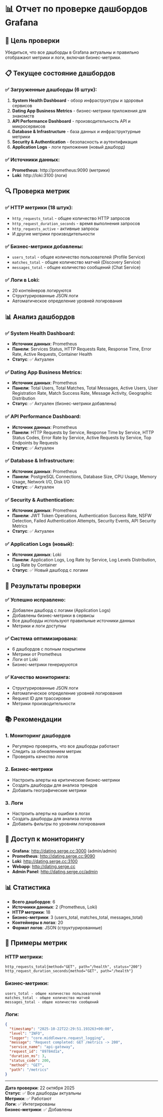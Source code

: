 # 📊 Отчет по проверке дашбордов Grafana

## 🎯 Цель проверки
Убедиться, что все дашборды в Grafana актуальны и правильно отображают метрики и логи, включая бизнес-метрики.

## 📋 Текущее состояние дашбордов

### ✅ **Загруженные дашборды (6 штук):**
1. **System Health Dashboard** - обзор инфраструктуры и здоровья сервисов
2. **Dating App Business Metrics** - бизнес-метрики приложения для знакомств
3. **API Performance Dashboard** - производительность API и микросервисов
4. **Database & Infrastructure** - база данных и инфраструктурные метрики
5. **Security & Authentication** - безопасность и аутентификация
6. **Application Logs** - логи приложения (новый дашборд)

### ✅ **Источники данных:**
- **Prometheus**: http://prometheus:9090 (метрики)
- **Loki**: http://loki:3100 (логи)

## 🔍 Проверка метрик

### ✅ **HTTP метрики (18 штук):**
- `http_requests_total` - общее количество HTTP запросов
- `http_request_duration_seconds` - время выполнения запросов
- `http_requests_active` - активные запросы
- И другие метрики производительности

### ✅ **Бизнес-метрики добавлены:**
- `users_total` - общее количество пользователей (Profile Service)
- `matches_total` - общее количество матчей (Discovery Service)
- `messages_total` - общее количество сообщений (Chat Service)

### ✅ **Логи в Loki:**
- 20 контейнеров логируются
- Структурированные JSON логи
- Автоматическое определение уровней логирования

## 📊 Анализ дашбордов

### ✅ **System Health Dashboard:**
- **Источник данных**: Prometheus
- **Панели**: Services Status, HTTP Requests Rate, Response Time, Error Rate, Active Requests, Container Health
- **Статус**: ✅ Актуален

### ✅ **Dating App Business Metrics:**
- **Источник данных**: Prometheus
- **Панели**: Total Users, Total Matches, Total Messages, Active Users, User Registration Rate, Match Success Rate, Message Activity, Geographic Distribution
- **Статус**: ✅ Актуален (бизнес-метрики добавлены)

### ✅ **API Performance Dashboard:**
- **Источник данных**: Prometheus
- **Панели**: HTTP Requests by Service, Response Time by Service, HTTP Status Codes, Error Rate by Service, Active Requests by Service, Top Endpoints by Requests
- **Статус**: ✅ Актуален

### ✅ **Database & Infrastructure:**
- **Источник данных**: Prometheus
- **Панели**: PostgreSQL Connections, Database Size, CPU Usage, Memory Usage, Network I/O, Disk I/O
- **Статус**: ✅ Актуален

### ✅ **Security & Authentication:**
- **Источник данных**: Prometheus
- **Панели**: JWT Token Operations, Authentication Success Rate, NSFW Detection, Failed Authentication Attempts, Security Events, API Security Metrics
- **Статус**: ✅ Актуален

### ✅ **Application Logs (новый):**
- **Источник данных**: Loki
- **Панели**: Application Logs, Log Rate by Service, Log Levels Distribution, Log Rate by Container
- **Статус**: ✅ Новый дашборд с логами

## 🎯 Результаты проверки

### ✅ **Успешно исправлено:**
- Добавлен дашборд с логами (Application Logs)
- Добавлены бизнес-метрики в сервисы
- Все дашборды используют правильные источники данных
- Метрики и логи доступны

### ✅ **Система оптимизирована:**
- 6 дашбордов с полным покрытием
- Метрики от Prometheus
- Логи от Loki
- Бизнес-метрики генерируются

### ✅ **Качество мониторинга:**
- Структурированные JSON логи
- Автоматическое определение уровней логирования
- Request ID для трассировки
- Метрики производительности

## 📚 Рекомендации

### 1. Мониторинг дашбордов
- Регулярно проверять, что все дашборды работают
- Следить за обновлением метрик
- Проверять качество логов

### 2. Бизнес-метрики
- Настроить алерты на критические бизнес-метрики
- Создать дашборды для анализа трендов
- Добавить географические метрики

### 3. Логи
- Настроить алерты на ошибки в логах
- Создать дашборды для анализа логов
- Добавить фильтры по уровням логирования

## 🔗 Доступ к мониторингу

- **Grafana**: http://dating.serge.cc:3000 (admin/admin)
- **Prometheus**: http://dating.serge.cc:9090
- **Loki**: http://dating.serge.cc:3100
- **Webapp**: http://dating.serge.cc
- **Admin Panel**: http://dating.serge.cc/admin

## 📊 Статистика

- **Всего дашбордов**: 6
- **Источники данных**: 2 (Prometheus, Loki)
- **HTTP метрики**: 18
- **Бизнес-метрики**: 3 (users_total, matches_total, messages_total)
- **Контейнеры в логах**: 20
- **Формат логов**: JSON (структурированные)

## 🎯 Примеры метрик

### HTTP метрики:
```
http_requests_total{method="GET", path="/health", status="200"}
http_request_duration_seconds{method="GET", path="/health"}
```

### Бизнес-метрики:
```
users_total - общее количество пользователей
matches_total - общее количество матчей
messages_total - общее количество сообщений
```

### Логи:
```json
{
  "timestamp": "2025-10-22T22:29:51.193263+00:00",
  "level": "INFO",
  "logger": "core.middleware.request_logging",
  "message": "Request completed: GET /metrics -> 200",
  "service_name": "api-gateway",
  "request_id": "89784d1a",
  "duration_ms": 3,
  "status_code": 200,
  "method": "GET",
  "path": "/metrics"
}
```

---

**Дата проверки**: 22 октября 2025  
**Статус**: ✅ Все дашборды актуальны  
**Метрики**: ✅ Работают  
**Логи**: ✅ Интегрированы  
**Бизнес-метрики**: ✅ Добавлены
